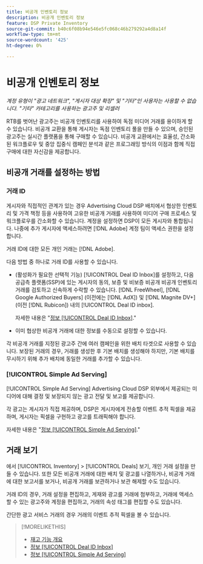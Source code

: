 ```yaml
---
title: 비공개 인벤토리 정보
description: 비공개 인벤토리 정보
feature: DSP Private Inventory
source-git-commit: b40c6f08b94e546e5fc068c46b279292a4d8a14f
workflow-type: tm+mt
source-wordcount: '425'
ht-degree: 0%

---
```


# 비공개 인벤토리 정보

*계정 유형이 &quot;광고 네트워크&quot;, &quot;게시자 대상 확장&quot; 및 &quot;기타&quot;인 사용자는 사용할 수 없습니다. &quot;기타&quot; 카테고리를 사용하는 광고주 및 리셀러*

RTB를 벗어난 광고주는 비공개 인벤토리를 사용하여 독점 미디어 거래를 용이하게 할 수 있습니다. 비공개 교환을 통해 게시자는 독점 인벤토리 풀을 만들 수 있으며, 승인된 광고주는 실시간 플랫폼을 통해 구매할 수 있습니다. 비공개 교환에서는 효율성, 간소화된 워크플로우 및 중앙 집중식 캠페인 분석과 같은 프로그래밍 방식의 이점과 함께 직접 구매에 대한 자신감을 제공합니다.

## 비공개 거래를 설정하는 방법

### 거래 ID

게시자와 직접적인 관계가 있는 경우 Advertising Cloud DSP 배치에서 협상한 인벤토리 및 가격 책정 등을 사용하여 고유한 비공개 거래를 사용하여 미디어 구매 프로세스 및 워크플로우를 간소화할 수 있습니다. 계정을 설정하면 DSP이 모든 게시자와 통합됩니다. 나중에 추가 게시자에 액세스하려면 [!DNL Adobe] 계정 팀이 액세스 권한을 설정합니다. <!-- + sentence from Ramey? (no longer here) about how we certify the publishers -->

거래 ID에 대한 모든 개인 거래는 [!DNL Adobe].

다음 방법 중 하나로 거래 ID를 사용할 수 있습니다.

* (활성화가 필요한 선택적 기능) [!UICONTROL Deal ID Inbox]를 설정하고, 다음 공급측 플랫폼(SSP)에 있는 게시자의 동의, 보증 및 비보증 비공개 비공개 인벤토리 거래를 검토하고 신속하게 수락할 수 있습니다. [!DNL FreeWheel], [!DNL Google Authorized Buyers] (이전에는 [!DNL AdX]) 및 [!DNL Magnite DV+] (이전 [!DNL Rubicon]) 내의 [!UICONTROL Deal ID inbox].

   자세한 내용은 &quot;[정보 [!UICONTROL Deal ID Inbox]](deal-id-inbox-about.md).&quot;

* 이미 협상한 비공개 거래에 대한 정보를 수동으로 설정할 수 있습니다.

각 비공개 거래를 지정된 광고주 간에 여러 캠페인을 위한 배치 타겟으로 사용할 수 있습니다. 보장된 거래의 경우, 거래를 생성한 후 기본 배치를 생성해야 하지만, 기본 배치를 무시하기 위해 추가 배치에 동일한 거래를 추가할 수 있습니다.

### [!UICONTROL Simple Ad Serving]

[!UICONTROL Simple Ad Serving] Advertising Cloud DSP 외부에서 제공되는 미디어에 대해 결정 및 보장되지 않는 광고 전달 및 보고를 제공합니다.

각 광고는 게시자가 직접 제공하며, DSP은 게시자에게 전송할 이벤트 추적 픽셀을 제공하며, 게시자는 픽셀을 구현하고 광고를 트래픽해야 합니다.

자세한 내용은 &quot;[정보 [!UICONTROL Simple Ad Serving]](simple-deal-about.md).&quot;

## 거래 보기

에서 [!UICONTROL Inventory] > [!UICONTROL Deals] 보기, 개인 거래 설정을 만들 수 있습니다. 또한 모든 비공개 거래에 대한 배치 및 광고를 나열하거나, 비공개 거래에 대한 보고서를 보거나, 비공개 거래를 보관하거나 보관 해제할 수도 있습니다.

거래 ID의 경우, 거래 설정을 편집하고, 게재와 광고를 거래에 첨부하고, 거래에 액세스할 수 있는 광고주와 계정을 편집하고, 거래의 속성 태그를 편집할 수도 있습니다.

간단한 광고 서비스 거래의 경우 거래의 이벤트 추적 픽셀을 볼 수 있습니다.

>[!MORELIKETHIS]
>
>* [재고 기능 개요](/help/dsp/inventory/inventory-overview.md)
>* [정보 [!UICONTROL Deal ID Inbox]](/help/dsp/inventory/deal-id-inbox-about.md)
>* [정보 [!UICONTROL Simple Ad Serving]](simple-deal-about.md)


